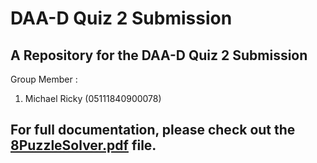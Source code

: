 # DAA-D Quiz 2 Submission
## A Repository for the DAA-D Quiz 2 Submission

Group Member :
1. Michael Ricky (05111840900078)

## For full documentation, please check out the [8PuzzleSolver.pdf](https://github.com/djtyranix/DAA_D_Quiz2/blob/master/8PuzzleSolver.pdf) file.
